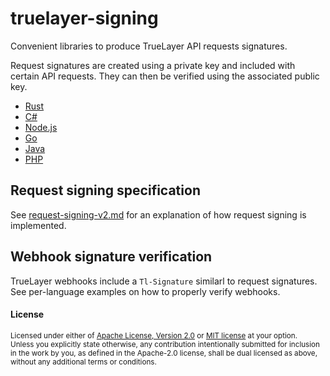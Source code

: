 # truelayer-signing
Convenient libraries to produce TrueLayer API requests signatures.

Request signatures are created using a private key and included with certain API requests.
They can then be verified using the associated public key.

* [Rust](./rust)
* [C#](./csharp)
* [Node.js](./nodejs)
* [Go](./go)
* [Java](./java)
* [PHP](./php)

## Request signing specification
See [request-signing-v2.md](./request-signing-v2.md) for an explanation of how request signing is implemented.

## Webhook signature verification
TrueLayer webhooks include a `Tl-Signature` similarl to request signatures. 
See per-language examples on how to properly verify webhooks.

#### License
<sup>
Licensed under either of <a href="LICENSE-APACHE">Apache License, Version
2.0</a> or <a href="LICENSE-MIT">MIT license</a> at your option.
</sup>

<br>

<sub>
Unless you explicitly state otherwise, any contribution intentionally submitted
for inclusion in the work by you, as defined in the Apache-2.0 license, shall be
dual licensed as above, without any additional terms or conditions.
</sub>
